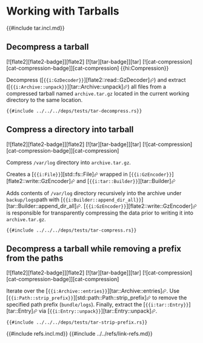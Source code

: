 # Working with Tarballs

{{#include tar.incl.md}}

## Decompress a tarball

[![flate2][flate2-badge]][flate2]  [![tar][tar-badge]][tar]  [![cat-compression][cat-compression-badge]][cat-compression] {{hi:Compression}}

Decompress ([`{{i:GzDecoder}}`][flate2::read::GzDecoder]⮳) and extract ([`{{i:Archive::unpack}}`][tar::Archive::unpack]⮳) all files from a compressed tarball named `archive.tar.gz` located in the current working directory to the same location.

```rust,editable,no_run
{{#include ../../../deps/tests/tar-decompress.rs}}
```

## Compress a directory into tarball

[![flate2][flate2-badge]][flate2]  [![tar][tar-badge]][tar]  [![cat-compression][cat-compression-badge]][cat-compression]

Compress `/var/log` directory into `archive.tar.gz`.

Creates a [`{{i:File}}`][std::fs::File]⮳ wrapped in [`{{i:GzEncoder}}`][flate2::write::GzEncoder]⮳ and [`{{i:tar::Builder}}`][tar::Builder]⮳

Adds contents of `/var/log` directory recursively into the archive under `backup/logs`path with [`{{i:Builder::append_dir_all}}`][tar::Builder::append_dir_all]⮳. [`{{i:GzEncoder}}`][flate2::write::GzEncoder]⮳ is responsible for transparently compressing the data prior to writing it into `archive.tar.gz`.

```rust,editable,no_run
{{#include ../../../deps/tests/tar-compress.rs}}
```

## Decompress a tarball while removing a prefix from the paths

[![flate2][flate2-badge]][flate2]  [![tar][tar-badge]][tar]  [![cat-compression][cat-compression-badge]][cat-compression]

Iterate over the [`{{i:Archive::entries}}`][tar::Archive::entries]⮳. Use [`{{i:Path::strip_prefix}}`][std::path::Path::strip_prefix]⮳ to remove the specified path prefix (`bundle/logs`). Finally, extract the [`{{i:tar::Entry}}`][tar::Entry]⮳ via [`{{i:Entry::unpack}}`][tar::Entry::unpack]⮳.

```rust,editable,no_run
{{#include ../../../deps/tests/tar-strip-prefix.rs}}
```

{{#include refs.incl.md}}
{{#include ../../refs/link-refs.md}}

